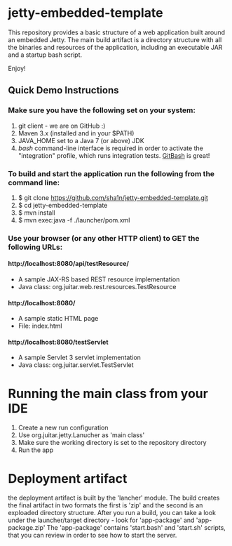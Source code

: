 jetty-embedded-template
=======================
This repository provides a basic structure of a web application built around an embedded Jetty. The main build artifact
is a directory structure with all the binaries and resources of the application, including an executable JAR and a startup
bash script.

Enjoy!


Quick Demo Instructions
-----------------------

### Make sure you have the following set on your system:

1. git client - we are on GitHub :)
2. Maven 3.x (installed and in your $PATH)
3. JAVA_HOME set to a Java 7 (or above) JDK
4. *bash* command-line interface is required in order to activate the "integration" profile, which runs integration tests. [GitBash](http://git-scm.com/download/win) is great!


### To build and start the application run the following from the command line:

1. $ git clone https://github.com/sha1n/jetty-embedded-template.git
2. $ cd jetty-embedded-template
3. $ mvn install
4. $ mvn exec:java -f ./launcher/pom.xml

### Use your browser (or any other HTTP client) to GET the following URLs:

#### http://localhost:8080/api/testResource/

* A sample JAX-RS based REST resource implementation
* Java class: org.juitar.web.rest.resources.TestResource

#### http://localhost:8080/

* A sample static HTML page
* File: index.html

#### http://localhost:8080/testServlet

* A sample Servlet 3 servlet implementation
* Java class: org.juitar.servlet.TestServlet
 

Running the main class from your IDE
====================================
1. Create a new run configuration
2. Use org.juitar.jetty.Lanucher as 'main class'
3. Make sure the working directory is set to the repository directory
4. Run the app
 
Deployment artifact
===================
the deployment artifact is built by the 'lancher' module. The build creates the final artifact in two formats the first is 'zip' and the second is an exploaded directory structure. After you run a build, you can take a look under the launcher/target directory - look for 'app-package' and 'app-package.zip'
The 'app-package' contains 'start.bash' and 'start.sh' scripts, that you can review in order to see how to start the server.


